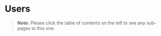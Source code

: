 [title]: # (Users)
[tags]: # (Users)
[priority]: # (1000)

# Users

> **Note:** Please click the table of contents on the left to see any sub-pages to this one.
